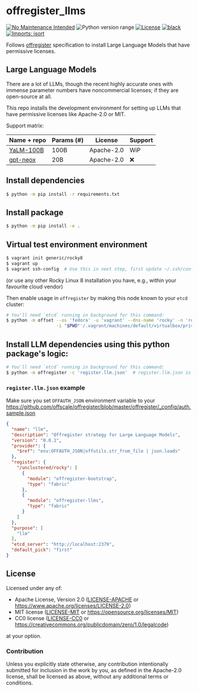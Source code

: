 offregister_llms
================
[![No Maintenance Intended](http://unmaintained.tech/badge.svg)](http://unmaintained.tech)
![Python version range](https://img.shields.io/badge/python-2.7%20|%203.4%20|%203.5%20|%203.6%20|%203.7%20|%203.8%20|%203.9%20|%203.10%20|%203.11-blue.svg)
[![License](https://img.shields.io/badge/license-Apache--2.0%20OR%20MIT%20OR%20CC0-blue.svg)](https://opensource.org/licenses/Apache-2.0)
[![black](https://img.shields.io/badge/code%20style-black-000000.svg)](https://github.com/psf/black)
[![Imports: isort](https://img.shields.io/badge/%20imports-isort-%231674b1?style=flat&labelColor=ef8336)](https://pycqa.github.io/isort)

Follows [offregister](https://github.com/offscale/offregister) specification to install Large Language Models that have
permissive licenses.

## Large Language Models

There are a lot of LLMs, though the recent highly accurate ones with immense parameter numbers have noncommercial
licenses; if they are open-source at all.

This repo installs the development environment for setting up LLMs that have permissive licenses like Apache-2.0 or MIT.

Support matrix:

| Name + repo                                        | Params (#) | License    | Support |
|----------------------------------------------------|------------|------------|---------|
| [YaLM-100B](https://github.com/yandex/YaLM-100B)   | 100B       | Apache-2.0 | WiP     |
| [gpt-neox](https://github.com/EleutherAI/gpt-neox) | 20B        | Apache-2.0 | ❌       |

## Install dependencies
```sh
$ python -m pip install -r requirements.txt
```

## Install package
```sh
$ python -m pip install -e .
```

## Virtual test environment environment
```sh
$ vagrant init generic/rocky8
$ vagrant up
$ vagrant ssh-config  # Use this in next step, first update ~/.ssh/config and set name to 'rocky'
```

(or use any other Rocky Linux 8 installation you have, e.g., within your favourite cloud vendor)

Then enable usage in `offregister` by making this node known to your `etcd` cluster:
```sh
# You'll need `etcd` running in background for this command:
$ python -m offset --os 'fedora' -u 'vagrant' --dns-name 'rocky' -n 'rocky' \
                   -i "$PWD"'/.vagrant/machines/default/virtualbox/private_key'
```

## Install LLM dependencies using this python package's logic:
```sh
# You'll need `etcd` running in background for this command:
$ python -m offregister -c 'register.llm.json'  # register.llm.json is a default offregister config; see below
```

### `register.llm.json` example
Make sure you set `OFFAUTH_JSON` environment variable to your https://github.com/offscale/offregister/blob/master/offregister/_config/auth.sample.json
```json
{
  "name": "llm",
  "description": "Offregister strategy for Large Language Models",
  "version": "0.0.1",
  "provider": {
    "$ref": "env:OFFAUTH_JSON|offutils.str_from_file | json.loads"
  },
  "register": {
    "/unclustered/rocky": [
      {
        "module": "offregister-bootstrap",
        "type": "fabric"
      },
      {
        "module": "offregister-llms",
        "type": "fabric"
      }
    ]
  },
  "purpose": [
    "llm"
  ],
  "etcd_server": "http://localhost:2379",
  "default_pick": "first"
}
```

## License

Licensed under any of:

- Apache License, Version 2.0 ([LICENSE-APACHE](LICENSE-APACHE) or <https://www.apache.org/licenses/LICENSE-2.0>)
- MIT license ([LICENSE-MIT](LICENSE-MIT) or <https://opensource.org/licenses/MIT>)
- CC0 license ([LICENSE-CC0](LICENSE-CC0) or <https://creativecommons.org/publicdomain/zero/1.0/legalcode>)

at your option.

### Contribution

Unless you explicitly state otherwise, any contribution intentionally submitted
for inclusion in the work by you, as defined in the Apache-2.0 license, shall be
licensed as above, without any additional terms or conditions.
